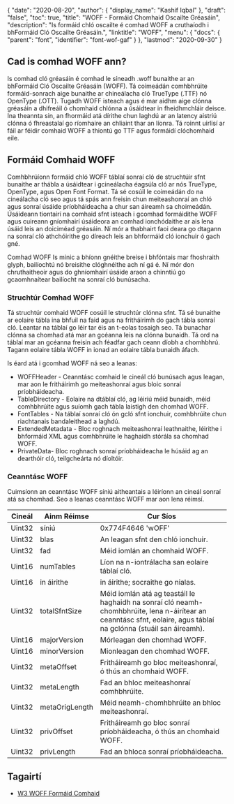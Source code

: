 {
  "date": "2020-08-20",
  "author": {
    "display_name": "Kashif Iqbal"
},
  "draft": "false",
  "toc": true,
  "title": "WOFF - Formáid Chomhaid Oscailte Gréasáin",
  "description": "Is formáid chló oscailte é comhad WOFF a cruthaíodh i bhFormáid Cló Oscailte Gréasáin.",
  "linktitle": "WOFF",
  "menu": {
    "docs": {
      "parent": "font",
      "identifier": "font-wof-gaf"
}
},
  "lastmod": "2020-09-30"
}

## Cad is comhad WOFF ann?

Is comhad cló gréasáin é comhad le síneadh .woff bunaithe ar an bhFormáid Cló Oscailte Gréasáin (WOFF). Tá coimeádán comhbhrúite formáid-sonrach aige bunaithe ar chineálacha cló TrueType (.TTF) nó OpenType (.OTT). Tugadh WOFF isteach agus é mar aidhm aige clónna gréasáin a dhifreáil ó chomhaid chlónna a úsáidtear in fheidhmchláir deisce. Ina theannta sin, an fhormáid atá dírithe chun laghdú ar an latency aistriú clónna ó fhreastalaí go ríomhaire an chliaint thar an líonra. Tá roinnt uirlisí ar fáil ar féidir comhaid WOFF a thiontú go TTF agus formáidí clóchomhaid eile.

## Formáid Comhaid WOFF

Comhbhrúíonn formáid chló WOFF táblaí sonraí cló de struchtúir sfnt bunaithe ar thábla a úsáidtear i gcineálacha éagsúla cló ar nós TrueType, OpenType, agus Open Font Format. Tá sé cosúil le coimeádán do na cineálacha cló seo agus tá spás ann freisin chun meiteashonraí an chló agus sonraí úsáide príobháideacha a chur san áireamh sa choimeádán. Úsáideann tiontairí na comhaid sfnt isteach i gcomhad formáidithe WOFF agus cuireann gníomhairí úsáideora an comhad ionchódaithe ar ais lena úsáid leis an doiciméad gréasáin. Ní mór a thabhairt faoi deara go dtagann na sonraí cló athchóirithe go díreach leis an bhformáid cló ionchuir ó gach gné.

Comhad WOFF Is minic a bhíonn gnéithe breise i bhfóntais mar fhoshraith glyph, bailíochtú nó breisithe clóghnéithe ach ní gá é. Ní mór don chruthaitheoir agus do ghníomhairí úsáide araon a chinntiú go gcaomhnaítear bailíocht na sonraí cló bunúsacha.

### Struchtúr Comhad WOFF

Tá struchtúr comhaid WOFF cosúil le struchtúr clónna sfnt. Tá sé bunaithe ar eolaire tábla ina bhfuil na faid agus na fritháirimh do gach tábla sonraí cló. Leantar na táblaí go léir tar éis an t-eolas tosaigh seo. Tá bunachar clónna sa chomhad atá mar an gcéanna leis na clónna bunaidh. Tá ord na táblaí mar an gcéanna freisin ach féadfar gach ceann díobh a chomhbhrú. Tagann eolaire tábla WOFF in ionad an eolaire tábla bunaidh áfach.

Is éard atá i gcomhad WOFF ná seo a leanas:

 * WOFFHeader - Ceanntásc comhaid le cineál cló bunúsach agus leagan, mar aon le fritháirimh go meiteashonraí agus bloic sonraí príobháideacha.
 * TableDirectory - Eolaire na dtáblaí cló, ag léiriú méid bunaidh, méid comhbhrúite agus suíomh gach tábla laistigh den chomhad WOFF.
 * FontTables - Na táblaí sonraí cló ón gcló sfnt ionchuir, comhbhrúite chun riachtanais bandaleithead a laghdú.
 * ExtendedMetadata - Bloc roghnach meiteashonraí leathnaithe, léirithe i bhformáid XML agus comhbhrúite le haghaidh stórála sa chomhad WOFF.
 * PrivateData- Bloc roghnach sonraí príobháideacha le húsáid ag an dearthóir cló, teilgcheárta nó díoltóir.

### Ceanntásc WOFF
Cuimsíonn an ceanntásc WOFF síniú aitheantais a léiríonn an cineál sonraí atá sa chomhad. Seo a leanas ceanntásc WOFF mar aon lena réimsí.

|Cineál|Ainm Réimse|Cur Síos|
---|---|---|
|Uint32|síniú |0x774F4646 'wOFF' |
|Uint32| blas |An leagan sfnt den chló ionchuir.|
|Uint32| fad |Méid iomlán an chomhaid WOFF.|
|Uint16| numTables |Líon na n-iontrálacha san eolaire táblaí cló.|
|Uint16| in áirithe | in áirithe; socraithe go nialas.|
|Uint32| totalSfntSize |Méid iomlán atá ag teastáil le haghaidh na sonraí cló neamh-chomhbhrúite, lena n-áirítear an ceanntásc sfnt, eolaire, agus táblaí na gclónna (stuáil san áireamh).|
|Uint16| majorVersion |Mórleagan den chomhad WOFF.|
|Uint16| minorVersion |Mionleagan den chomhad WOFF.|
|Uint32| metaOffset |Fritháireamh go bloc meiteashonraí, ó thús an chomhaid WOFF.|
|Uint32| metaLength |Fad an bhloc meiteashonraí comhbhrúite.|
|Uint32| metaOrigLength |Méid neamh-chomhbhrúite an bhloc meiteashonraí.|
|Uint32| privOffset |Fritháireamh go bloc sonraí príobháideacha, ó thús an chomhaid WOFF.|
|Uint32| privLength |Fad an bhloca sonraí príobháideacha.|

## Tagairtí

 * [W3 WOFF Formáid Comhaid]( https://www.w3.org/TR/WOFF/)

